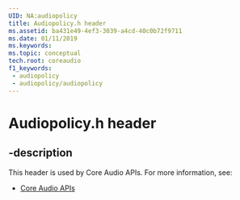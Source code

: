 ```yaml
---
UID: NA:audiopolicy
title: Audiopolicy.h header
ms.assetid: ba431e49-4ef3-3039-a4cd-40c0b72f9711
ms.date: 01/11/2019
ms.keywords: 
ms.topic: conceptual
tech.root: coreaudio
f1_keywords:
 - audiopolicy
 - audiopolicy/audiopolicy
---
```


# Audiopolicy.h header


## -description

This header is used by Core Audio APIs. For more information, see:

- [Core Audio APIs](../_coreaudio/index.md)

